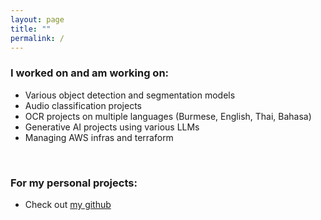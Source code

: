 ```yaml
---
layout: page
title: ""
permalink: /
---
```


### I worked on and am working on:
- Various object detection and segmentation models
- Audio classification projects
- OCR projects on multiple languages (Burmese, English, Thai, Bahasa)
- Generative AI projects using various LLMs
- Managing AWS infras and terraform
<br>

### For my personal projects:
- Check out [my github](https://github.com/kaung-htet-myat)
